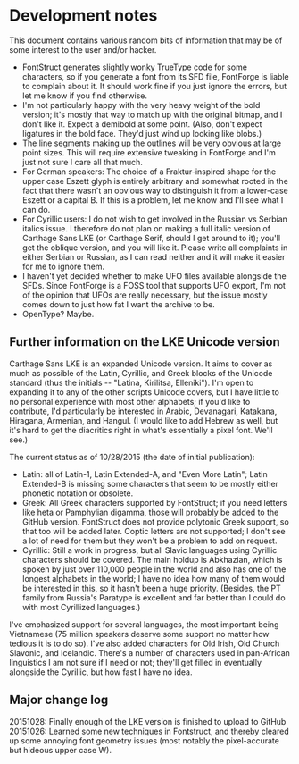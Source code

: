 Development notes
=================

This document contains various random bits of information that may be of some interest to the user and/or hacker.

* FontStruct generates slightly wonky TrueType code for some characters, so if you generate a font from its SFD file, FontForge is liable to complain about it. It should work fine if you just ignore the errors, but let me know if you find otherwise.
* I'm not particularly happy with the very heavy weight of the bold version; it's mostly that way to match up with the original bitmap, and I don't like it. Expect a demibold at some point. (Also, don't expect ligatures in the bold face. They'd just wind up looking like blobs.)
* The line segments making up the outlines will be very obvious at large point sizes. This will require extensive tweaking in FontForge and I'm just not sure I care all that much.
* For German speakers: The choice of a Fraktur-inspired shape for the upper case Eszett glyph is entirely arbitrary and somewhat rooted in the fact that there wasn't an obvious way to distinguish it from a lower-case Eszett or a capital B. If this is a problem, let me know and I'll see what I can do.
* For Cyrillic users: I do not wish to get involved in the Russian vs Serbian italics issue. I therefore do not plan on making a full italic version of Carthage Sans LKE (or Carthage Serif, should I get around to it); you'll get the oblique version, and you will like it. Please write all complaints in either Serbian or Russian, as I can read neither and it will make it easier for me to ignore them.
* I haven't yet decided whether to make UFO files available alongside the SFDs. Since FontForge is a FOSS tool that supports UFO export, I'm not of the opinion that UFOs are really necessary, but the issue mostly comes down to just how fat I want the archive to be. 
* OpenType? Maybe.

Further information on the LKE Unicode version
----------------------------------------------

Carthage Sans LKE is an expanded Unicode version. It aims to cover as much as possible of the Latin, Cyrillic, and Greek blocks of the Unicode standard (thus the initials -- "Latina, Kirilitsa, Elleniki"). I'm open to expanding it to any of the other scripts Unicode covers, but I have little to no personal experience with most other alphabets; if you'd like to contribute, I'd particularly be interested in Arabic, Devanagari, Katakana, Hiragana, Armenian, and Hangul. (I would like to add Hebrew as well, but it's hard to get the diacritics right in what's essentially a pixel font. We'll see.)

The current status as of 10/28/2015 (the date of initial publication): 

* Latin: all of Latin-1, Latin Extended-A, and "Even More Latin"; Latin Extended-B is missing some characters that seem to be mostly either phonetic notation or obsolete.
* Greek: All Greek characters supported by FontStruct; if you need letters like heta or Pamphylian digamma, those will probably be added to the GitHub version. FontStruct does not provide polytonic Greek support, so that too will be added later. Coptic letters are not supported; I don't see a lot of need for them but they won't be a problem to add on request.
* Cyrillic: Still a work in progress, but all Slavic languages using Cyrillic characters should be covered. The main holdup is Abkhazian, which is spoken by just over 110,000 people in the world and also has one of the longest alphabets in the world; I have no idea how many of them would be interested in this, so it hasn't been a huge priority. (Besides, the PT family from Russia's Paratype is excellent and far better than I could do with most Cyrillized languages.) 

I've emphasized support for several languages, the most important being Vietnamese (75 million speakers deserve some support no matter how tedious it is to do so). I've also added characters for Old Irish, Old Church Slavonic, and Icelandic. There's a number of characters used in pan-African linguistics I am not sure if I need or not; they'll get filled in eventually alongside the Cyrillic, but how fast I have no idea. 

Major change log
----------------

20151028: Finally enough of the LKE version is finished to upload to GitHub
20151026: Learned some new techniques in Fontstruct, and thereby cleared up some annoying font geometry issues (most notably the pixel-accurate but hideous upper case W). 
